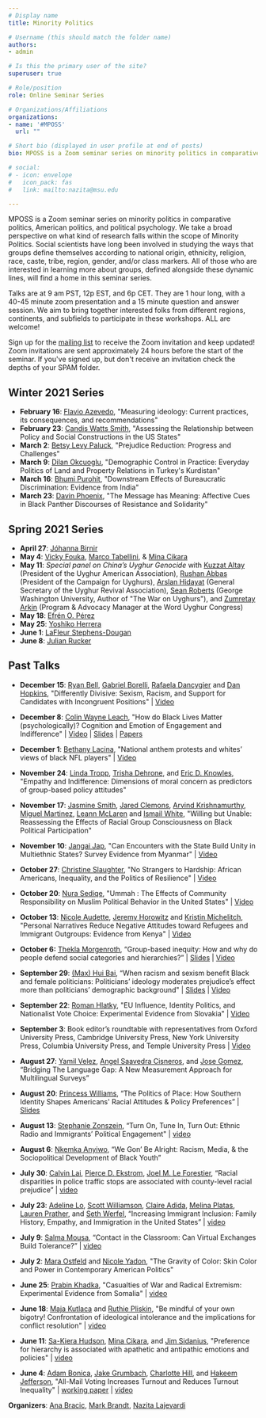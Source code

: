```yaml
---
# Display name
title: Minority Politics

# Username (this should match the folder name)
authors:
- admin

# Is this the primary user of the site?
superuser: true

# Role/position
role: Online Seminar Series

# Organizations/Affiliations
organizations:
- name: '#MPOSS'
  url: ""

# Short bio (displayed in user profile at end of posts)
bio: MPOSS is a Zoom seminar series on minority politics in comparative politics, American politics, and political psychology.  

# social:
# - icon: envelope
#   icon_pack: fas
#   link: mailto:nazita@msu.edu

---
```


MPOSS is a Zoom seminar series on minority politics in comparative politics, American politics, and political psychology. We take a broad perspective on what kind of research falls within the scope of Minority Politics. Social scientists have long been involved in studying the ways that groups define themselves according to national origin, ethnicity, religion, race, caste, tribe, region, gender, and/or class markers. All of those who are interested in learning more about groups, defined alongside these dynamic lines, will find a home in this seminar series.

Talks are at 9 am PST, 12p EST, and 6p CET. They are 1 hour long, with a 40-45 minute zoom presentation and a 15 minute question and answer session. We aim to bring together interested folks from different regions, continents, and subfields to participate in these workshops. ALL are welcome!

Sign up for the [mailing list](https://docs.google.com/forms/d/e/1FAIpQLSdqp5JwANqiZNKUmm1avmkbj9-E_pRl5mGVC8esfG3dtaiHKw/viewform) to receive the Zoom invitation and keep updated! Zoom invitations are sent approximately 24 hours before the start of the seminar. If you've signed up, but don't receive an invitation check the depths of your SPAM folder.

## Winter 2021 Series

 - **February 16**: [Flavio Azevedo](http://flavioazevedo.com), "Measuring ideology: Current practices, its consequences, and recommendations"
 - **February 23**: [Candis Watts Smith](https://www.candiswsmith.com), "Assessing the Relationship between Policy and Social Constructions in the US States"
 - **March 2**: [Betsy Levy Paluck](http://www.betsylevypaluck.com), "Prejudice Reduction: Progress and Challenges"
 - **March 9**: [Dilan Okcuoglu](https://www.american.edu/sis/faculty/okcuoglu.cfm), "Demographic Control in Practice: Everyday Politics of Land and Property Relations in Turkey's Kurdistan"
 - **March 16**: [Bhumi Purohit](https://bhumipurohit.com), "Downstream Effects of Bureaucratic Discrimination: Evidence from India"
 - **March 23**: [Davin Phoenix](https://davinphoenixphd.com), "The Message has Meaning: Affective Cues in Black Panther Discourses of Resistance and Solidarity"

## Spring 2021 Series

- **April 27**: [Jóhanna Birnir](https://gvpt.umd.edu/facultyprofile/birnir/jóhanna)
- **May 4**: [Vicky Fouka](https://vfouka.people.stanford.edu), [Marco Tabellini](https://www.hbs.edu/faculty/Pages/profile.aspx?facId=1060330), & [Mina Cikara](https://psychology.fas.harvard.edu/people/mina-cikara)
- **May 11**: *Special panel on China’s Uyghur Genocide* with [Kuzzat Altay](https://twitter.com/KuzzatAltay) (President of the Uyghur American Association), [Rushan Abbas](https://twitter.com/RushanAbbas) (President of the Campaign for Uyghurs), [Arslan Hidayat](https://twitter.com/arslan_hidayat) (General Secretary of the Uyghur Revival Association), [Sean Roberts](https://twitter.com/robertsreport) (George Washington University, Author of "The War on Uyghurs"), and [Zumretay Arkin](https://twitter.com/ZumretErkin) (Program & Advocacy Manager at the Word Uyghur Congress)
- **May 18**: [Efrén O. Pérez](https://eoperez.com)
- **May 25**: [Yoshiko Herrera](https://polisci.wisc.edu/staff/yoshiko-m-herrera/)
- **June 1**: [LaFleur Stephens-Dougan](https://politics.princeton.edu/people/lafleur-stephens-dougan)
- **June 8**: [Julian Rucker](https://scholar.google.com/citations?user=JgQuyUsAAAAJ&hl=en)

## Past Talks

 - **December 15**: [Ryan Bell](https://app.us18.list-manage.com/track/click?u=165af4e6b9cb769ee638e59d5&id=6a9a93be80&e=522ac82111), [Gabriel Borelli](https://app.us18.list-manage.com/track/click?u=165af4e6b9cb769ee638e59d5&id=d89c24faf2&e=522ac82111), [Rafaela Dancygier](https://app.us18.list-manage.com/track/click?u=165af4e6b9cb769ee638e59d5&id=aa5635262f&e=522ac82111) and [Dan Hopkins](https://app.us18.list-manage.com/track/click?u=165af4e6b9cb769ee638e59d5&id=dd97a96f45&e=522ac82111), "Differently Divisive: Sexism, Racism, and Support for Candidates with Incongruent Positions" | [Video](https://youtu.be/3L-t3hSbAk4)

 - **December 8**: [Colin Wayne Leach](https://app.us18.list-manage.com/track/click?u=165af4e6b9cb769ee638e59d5&id=59307b6df2&e=522ac82111), "How do Black Lives Matter (psychologically)? Cognition and Emotion of Engagement and Indifference" | [Video](https://youtu.be/2FfimXLQS48) | [Slides](https://www.dropbox.com/s/2mp1w0vse4291xc/Leach-MPOSS2020.pptx?dl=0) | [Papers](https://www.dropbox.com/sh/mnicz1854yrp02q/AAC1u0Wg1bffk00KlMSHX7yCa?dl=0)

 - **December 1**: [Bethany Lacina](https://app.us18.list-manage.com/track/click?u=165af4e6b9cb769ee638e59d5&id=3255b6edf0&e=522ac82111), "National anthem protests and whites’ views of black NFL players" | [Video](https://youtu.be/tbsCGArLF9Y)

 - **November 24**: [Linda Tropp](https://www.umass.edu/pbs/people/linda-tropp), [Trisha Dehrone](https://www.umass.edu/pbs/people/trisha-dehrone), and [Eric D. Knowles](https://wp.nyu.edu/knowleslab/), "Empathy and Indifference: Dimensions of moral concern as predictors of group-based policy attitudes"

 - **November 17**: [Jasmine Smith](https://app.us18.list-manage.com/track/click?u=165af4e6b9cb769ee638e59d5&id=3382cc9451&e=522ac82111), [Jared Clemons](https://app.us18.list-manage.com/track/click?u=165af4e6b9cb769ee638e59d5&id=52bd0b7b79&e=522ac82111), [Arvind Krishnamurthy](https://app.us18.list-manage.com/track/click?u=165af4e6b9cb769ee638e59d5&id=7cf2a60eb3&e=522ac82111), [Miguel Martinez](https://app.us18.list-manage.com/track/click?u=165af4e6b9cb769ee638e59d5&id=64aac3c31b&e=522ac82111), [Leann McLaren](https://app.us18.list-manage.com/track/click?u=165af4e6b9cb769ee638e59d5&id=97cfcd44b3&e=522ac82111) and [Ismail White](https://app.us18.list-manage.com/track/click?u=165af4e6b9cb769ee638e59d5&id=e8c196e42a&e=522ac82111), "Willing but Unable: Reassessing the Effects of Racial Group Consciousness on Black Political Participation"

 - **November 10**: [Jangai Jap](https://app.us18.list-manage.com/track/click?u=165af4e6b9cb769ee638e59d5&id=529726c20e&e=522ac82111), "Can Encounters with the State Build Unity in Multiethnic States? Survey Evidence from Myanmar" | [Video](https://youtu.be/3gKPVNYIfsU)

 - **October 27**: [Christine Slaughter](http://www.christinemslaughter.com), "No Strangers to Hardship: African Americans, Inequality, and the Politics of Resilience" | [Video](https://youtu.be/20mSvOXhMhE)

- **October 20**: [Nura Sediqe](https://www.nurasediqe.com), "Ummah : The Effects of Community Responsibility on Muslim Political Behavior in the United States" | [Video](https://youtu.be/MvoWFUWtXM0)

 - **October 13**: [Nicole Audette](https://www.forcierconsulting.com), [Jeremy Horowitz](https://sites.dartmouth.edu/jhorowitz/) and [Kristin Michelitch](https://sites.google.com/site/kristinmichelitch/home?authuser=0), "Personal Narratives Reduce Negative Attitudes toward Refugees and Immigrant Outgroups: Evidence from Kenya" | [Video](https://youtu.be/6haqjFBNnQ4)

- **October 6:** [Thekla Morgenroth](http://psychology.exeter.ac.uk/staff/profile/index.php?web_id=Thekla_Morgenroth), “Group-based inequity: How and why do people defend social categories and hierarchies?” | [Slides](https://www.dropbox.com/s/ouwywjkhh1g0085/MPOSS%20talk.pptx?dl=0) | [Video](https://youtu.be/mja5M2ldP0k)

- **September 29**: [(Max) Hui Bai](https://www.maxhuibai.com/about.html), “When racism and sexism benefit Black and female politicians: Politicians’ ideology moderates prejudice’s effect more than politicians’ demographic background" | [Slides](https://docs.google.com/presentation/d/1P1q77y3cWYKyinlEjInr_uMv4ubWqUM5mIB7lUoIPyU/edit#slide=id.g56b5bfff2a_0_235) | [Video](https://youtu.be/DNwk6J-yXzE)

- **September 22**: [Roman Hlatky](https://romanhlatky.com/index.html), "EU Influence, Identity Politics, and Nationalist Vote Choice: Experimental Evidence from Slovakia" | [Video](https://youtu.be/Nn_R7RoqN9g)

- **September 3**: Book editor’s roundtable with representatives from Oxford University Press, Cambridge University Press, New York University Press, Columbia University Press, and Temple University Press | [Video](https://youtu.be/XIjFKz_4a78)

- **August 27**: [Yamil Velez](https://www.yamilrvelez.com/), [Angel Saavedra Cisneros](https://www.snc.edu/academics/faculty/angel.saavedracisneros.html), and [Jose Gomez](https://polisci.columbia.edu/content/jose-s-gomez), “Bridging The Language Gap: A New Measurement Approach for Multilingual Surveys”

- **August 20**: [Princess Williams](https://lsa.umich.edu/polisci/people/graduate-students/princess-williams.html), “The Politics of Place: How Southern Identity Shapes Americans' Racial Attitudes & Policy Preferences” | [Slides](https://www.dropbox.com/s/mdgrt6fr882rwka/PHWilliams%20-%20MPOSS%20Presentation.pdf?dl=0)

- **August 13**: [Stephanie Zonszein](https://stephaniezonszein.com/), “Turn On, Tune In, Turn Out: Ethnic Radio and Immigrants’ Political Engagement" | [video](https://youtu.be/FuRupGKHqc4)

- **August 6**: [Nkemka Anyiwo](https://www.nkemkaanyiwo.com/), “We Gon’ Be Alright: Racism, Media, & the Sociopolitical Development of Black Youth”

- **July 30**: [Calvin Lai](https://calvinklai.wordpress.com/), [Pierce D. Ekstrom](https://www.pierceekstrom.com/), [Joel M. Le Forestier](https://joelleforestier.com/), “Racial disparities in police traffic stops are associated with county-level racial prejudice” | [video](https://youtu.be/wOcT147jwDA)

- **July 23**: [Adeline Lo](https://www.loadeline.com/), [Scott Williamson](https://www.scott-williamson.com/), [Claire Adida](https://claire.adida.net/), [Melina Platas](https://melinaplatas.com/), [Lauren Prather](https://gps.ucsd.edu/faculty-directory/lauren-prather.html), and [Seth Werfel](https://www.sethwerfel.net/), “Increasing Immigrant Inclusion: Family History, Empathy, and Immigration in the United States” | [video](https://youtu.be/ZG_Ki5e-4-k)

- **July 9**: [Salma Mousa](https://www.salmamousa.com/), “Contact in the Classroom: Can Virtual Exchanges Build Tolerance?” | [video](https://youtu.be/erMfPxUBQdU)

- **July 2**: [Mara Ostfeld](https://lsa.umich.edu/polisci/people/faculty/mara-cecilia-ostfeld.html) and [Nicole Yadon](https://sites.lsa.umich.edu/nicoleyadon/), "The Gravity of Color: Skin Color and Power in Contemporary American Politics"

- **June 25**: [Prabin Khadka](http://prabinkhadka.com/), "Casualties of War and Radical Extremism: Experimental Evidence from Somalia" | [video](https://youtu.be/dO_Le5aVDQY)

- **June 18**: [Maja Kutlaca](https://scholar.google.com/citations?user=Kv5-f2cAAAAJ&hl=en) and [Ruthie Pliskin](http://www.ruthiepliskin.com/), "Be mindful of your own bigotry! Confrontation of ideological intolerance and the implications for conflict resolution" | [video](https://youtu.be/arxX94uw654)

- **June 11**: [Sa-Kiera Hudson](http://www.sakierahudson.com/), [Mina Cikara](http://www.intergroupneurosciencelaboratory.com/), and [Jim Sidanius](https://scholar.harvard.edu/sidanius/home), "Preference for hierarchy is associated with apathetic and antipathic emotions and policies" | [video](https://youtu.be/Jwm9-BPvHPk)

- **June 4**: [Adam Bonica](https://web.stanford.edu/~bonica/), [Jake Grumbach](https://www.polisci.washington.edu/people/jake-grumbach), [Charlotte Hill](https://charlottelhill.com/), and [Hakeem Jefferson](https://politicalscience.stanford.edu/people/hakeem-j-jefferson), "All-Mail Voting Increases Turnout and Reduces Turnout Inequality" | [working paper](https://www.dropbox.com/s/8n4zjvgmytim1rv/Bonica_Grumbach_Hill_Jefferson_Mail_Voting.pdf?raw=1) | [video](https://youtu.be/pd9FJz5nfIY)

**Organizers**: [Ana Bracic](https://www.anabracic.com/), [Mark Brandt](https://tbslaboratory.com/), [Nazita Lajevardi](http://www.nazitalajevardi.com/)
